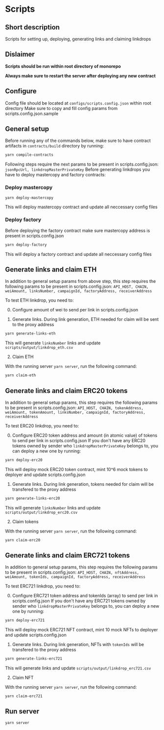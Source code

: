# Scripts

## Short description

Scripts for setting up, deploying, generating links and claiming linkdrops

## Dislaimer

**Scripts should be run within root directory of monorepo**

**Always make sure to restart the server after deploying any new contract**

## Configure

Config file should be located at `configs/scripts.config.json` within root directory
Make sure to copy and fill config params from scripts.config.json.sample

## General setup

Before running any of the commands below, make sure to have contract artifacts in `contracts/build` directory by running:

```bash
yarn compile-contracts
```

Following steps require the next params to be present in scripts.config.json: `jsonRpcUrl, linkdropMasterPrivateKey`
Before generating linkdrops you have to deploy mastercopy and factory contracts:

### Deploy mastercopy

```bash
yarn deploy-mastercopy
```

This will deploy mastercopy contract and update all neccessary config files

### Deploy factory

Before deploying the factory contract make sure mastercopy address is present in scripts.config.json

```bash
yarn deploy-factory
```

This will deploy a factory contract and update all neccessary config files

## Generate links and claim ETH

In addition to general setup params from above step, this step requires the following params to be present in scripts.config.json: `API_HOST, CHAIN, weiAmount, linksNumber, campaignId, factoryAddress, receiverAddress`

To test ETH linkdrop, you need to:

0. Configure amount of wei to send per link in scripts.config.json

1. Generate links. During link generation, ETH needed for claim will be sent to the proxy address

```bash
yarn generate-links-eth
```

This will generate `linksNumber` links and update `scripts/output/linkdrop_eth.csv`

2. Claim ETH

With the running server `yarn server`, run the following command:

```bash
yarn claim-eth
```

## Generate links and claim ERC20 tokens

In addition to general setup params, this step requires the following params to be present in scripts.config.json: `API_HOST, CHAIN, tokenAddress, weiAmount, tokenAmount, linksNumber, campaignId, factoryAddress, receiverAddress`

To test ERC20 linkdrop, you need to:

0. Configure ERC20 token address and amount (in atomic value) of tokens to send per link in scripts.config.json
   If you don't have any ERC20 tokens owned by sender who `linkdropMasterPrivateKey` belongs to, you can deploy a new one by running:

```bash
yarn deploy-erc20
```

This will deploy mock ERC20 token contract, mint 10^6 mock tokens to deployer and update scripts.config.json

1. Generate links. During link generation, tokens needed for claim will be transfered to the proxy address

```bash
yarn generate-links-erc20
```

This will generate `linksNumber` links and update `scripts/output/linkdrop_erc20.csv`

2. Claim tokens

With the running server `yarn server`, run the following command:

```bash
yarn claim-erc20
```

## Generate links and claim ERC721 tokens

In addition to general setup params, this step requires the following params to be present in scripts.config.json: `API_HOST, CHAIN, nftAddress, weiAmount, tokenIds, campaignId, factoryAddress, receiverAddress`

To test ERC721 linkdrop, you need to:

0. Configure ERC721 token address and tokenIds (array) to send per link in scripts.config.json
   If you don't have any ERC721 tokens owned by sender who `linkdropMasterPrivateKey` belongs to, you can deploy a new one by running:

```bash
yarn deploy-erc721
```

This will deploy mock ERC721 NFT contract, mint 10 mock NFTs to deployer and update scripts.config.json

1. Generate links. During link generation, NFTs with `tokenIds` will be transfered to the proxy address

```bash
yarn generate-links-erc721
```

This will generate links and update `scripts/output/linkdrop_erc721.csv`

2. Claim NFT

With the running server `yarn server`, run the following command:

```bash
yarn claim-erc721
```

## Run server

```bash
yarn server
```
